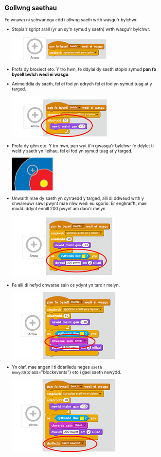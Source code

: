 ## Gollwng saethau

Fe wnawn ni ychwanegu côd i ollwng saeth wrth wasgu'r bylchwr.

+ Stopia'r sgript arall (yr un sy'n symud y saeth) wrth wasgu'r bylchwr.

	![screenshot](images/archery-stop.png)

+ Profa dy brosiect eto. Y tro hwn, fe ddylai dy saeth stopio symud __pan fo bysell bwlch wedi ei wasgu__.

+ Animeiddia dy saeth, fel ei fod yn edrych fel ei fod yn symud tuag at y targed.

	![screenshot](images/archery-animate.png)

+ Profa dy gêm eto. Y tro hwn, pan wyt ti'n gwasgu'r bylchwr fe ddylet ti weld y saeth yn lleihau, fel ei fod yn symud tuag at y targed.

	![screenshot](images/archery-animate-test.png)

+ Unwaith mae dy saeth yn cyrraedd y targed, alli di ddweud wrth y chwareuwr sawl pwynt mae nhw wedi eu sgorio. Er enghraifft, mae modd iddynt ennill 200 pwynt am daro'r melyn.

	![screenshot](images/archery-colour.png)

+ Fe alli di hefyd chwarae sain os ydynt yn taro'r melyn.

	![screenshot](images/archery-cheer.png)

+ Yn olaf, mae angen i ti ddarlledu neges `saeth newydd`{:class="blockevents"} eto i gael saeth newydd.

	![screenshot](images/archery-another-arrow.png)



